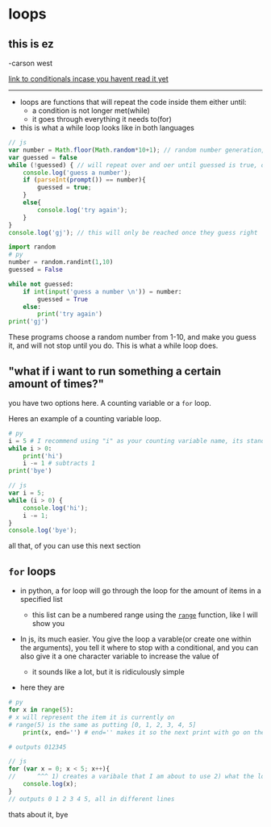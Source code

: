 # loops
## this is ez
-carson west

[link to conditionals incase you havent read it yet](./Conditionals.html)

---

- loops are functions that will repeat the code inside them either until:
    - a condition is not longer met(while)
    - it goes through everything it needs to(for)
- this is what a while loop looks like in both languages

```js
// js 
var number = Math.floor(Math.random*10+1); // random number generation, 1-10
var guessed = false
while (!guessed) { // will repeat over and oer until guessed is true, or in this case, not false
    console.log('guess a number');
    if (parseInt(prompt()) == number){
        guessed = true;
    }
    else{
        console.log('try again');
    }
}
console.log('gj'); // this will only be reached once they guess right
```
```py
import random
# py
number = random.randint(1,10)
guessed = False

while not guessed:
    if int(input('guess a number \n')) = number:
        guessed = True
    else:
        print('try again')
print('gj')
```
These programs choose a random number from 1-10, and make you guess it, and will not stop until you do. This is what a while loop does.

## "what if i want to run something a certain amount of times?"

you have two options here. A counting variable or a `for` loop.

Heres an example of a counting variable loop.

```py
# py 
i = 5 # I recommend using "i" as your counting variable name, its standard practice.
while i > 0:
    print('hi')
    i -= 1 # subtracts 1
print('bye')
```
```js
// js
var i = 5;
while (i > 0) {
    console.log('hi');
    i -= 1;
}
console.log('bye');
```
all that, of you can use this next section
## `for` loops 
- in python, a for loop will go through the loop for the amount of items in a specified list
    - this list can be a numbered range using the [`range`](https://www.w3schools.com/python/ref_func_range.asp) function, like I will show you
- In js, its much easier. You give the loop a varable(or create one within the arguments), you tell it where to stop with a conditional, and you can also give it a one character variable to increase the value of
    - it sounds like a lot, but it is ridiculously simple

- here they are

```py
# py
for x in range(5): 
# x will represent the item it is currently on
# range(5) is the same as putting [0, 1, 2, 3, 4, 5]
    print(x, end='') # end='' makes it so the next print with go on the same line as the current one

# outputs 012345
```
```js
// js 
for (var x = 0; x < 5; x++){
//      ^^^ 1) creates a varibale that I am about to use 2) what the loop with run for as long as it is true 3) makes it so that variable x counts up by 1 every iteration.
    console.log(x);
}
// outputs 0 1 2 3 4 5, all in different lines
```

thats about it, bye